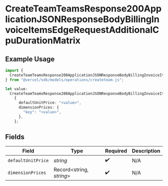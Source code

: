 # CreateTeamTeamsResponse200ApplicationJSONResponseBodyBillingInvoiceItemsEdgeRequestAdditionalCpuDurationMatrix

## Example Usage

```typescript
import {
  CreateTeamTeamsResponse200ApplicationJSONResponseBodyBillingInvoiceItemsEdgeRequestAdditionalCpuDurationMatrix,
} from "@vercel/sdk/models/operations/createteam.js";

let value:
  CreateTeamTeamsResponse200ApplicationJSONResponseBodyBillingInvoiceItemsEdgeRequestAdditionalCpuDurationMatrix =
    {
      defaultUnitPrice: "<value>",
      dimensionPrices: {
        "key": "<value>",
      },
    };
```

## Fields

| Field                    | Type                     | Required                 | Description              |
| ------------------------ | ------------------------ | ------------------------ | ------------------------ |
| `defaultUnitPrice`       | *string*                 | :heavy_check_mark:       | N/A                      |
| `dimensionPrices`        | Record<string, *string*> | :heavy_check_mark:       | N/A                      |